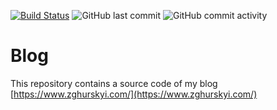 [![Build Status](https://app.travis-ci.com/zghurskyi/zghurskyi.github.io.svg?branch=develop)](https://travis-ci.org/zghurskyi/zghurskyi.github.io)
![GitHub last commit](https://img.shields.io/github/last-commit/zghurskyi/zghurskyi.github.io.svg)
![GitHub commit activity](https://img.shields.io/github/commit-activity/y/zghurskyi/zghurskyi.github.io)

# Blog

This repository contains a source code of my blog [https://www.zghurskyi.com/](https://www.zghurskyi.com/)
